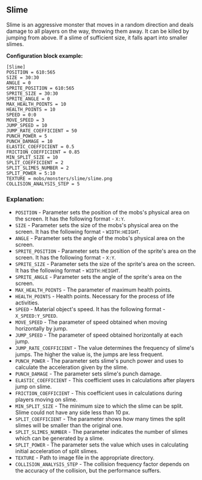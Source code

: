  ## Slime

 Slime is an aggressive monster that moves in a random direction and deals damage to all players on the way, throwing them away.
 It can be killed by jumping from above. If a slime of sufficient size, it falls apart into smaller slimes.
 
 **Configuration block example:**

    [Slime]
    POSITION = 610:565
    SIZE = 30:30
    ANGLE = 0
    SPRITE_POSITION = 610:565
    SPRITE_SIZE = 30:30
    SPRITE_ANGLE = 0
    MAX_HEALTH_POINTS = 10
    HEALTH_POINTS = 10
    SPEED = 0:0
    MOVE_SPEED = 3
    JUMP_SPEED = 10
    JUMP_RATE_COEFFICIENT = 50
    PUNCH_POWER = 5
    PUNCH_DAMAGE = 10
    ELASTIC_COEFFICIENT = 0.5
    FRICTION_COEFFICIENT = 0.85
    MIN_SPLIT_SIZE = 10
    SPLIT_COEFFICIENT = 2
    SPLIT_SLIMES_NUMBER = 2
    SPLIT_POWER = 5:10
    TEXTURE = mobs/monsters/slime/slime.png
    COLLISION_ANALYSIS_STEP = 5

 ### Explanation:

 * `POSITION` - Parameter sets the position of the mobs's physical area on the screen. It has the following format - `X:Y`.
 * `SIZE` - Parameter sets the size of the mobs's physical area on the screen. It has the following format - `WIDTH:HEIGHT`.
 * `ANGLE` - Parameter sets the angle of the mobs's physical area on the screen.
 * `SPRITE_POSITION` - Parameter sets the position of the sprite's area on the screen. It has the following format - `X:Y`.
 * `SPRITE_SIZE` - Parameter sets the size of the sprite's area on the screen. It has the following format - `WIDTH:HEIGHT`.
 * `SPRITE_ANGLE` - Parameter sets the angle of the sprite's area on the screen. 
 * `MAX_HEALTH_POINTS` - The parameter of maximum health points.
 * `HEALTH_POINTS` - Health points. Necessary for the process of life activities.
 * `SPEED` - Material object's speed. It has the following format - `X_SPEED:Y_SPEED`.
 * `MOVE_SPEED` - The parameter of speed obtained when moving horizontally by jump.
 * `JUMP_SPEED` - The parameter of speed obtained horizontally at each jump.
 * `JUMP_RATE_COEFFICIENT` - The value determines the frequency of slime's jumps. The higher the value is, the jumps are less frequent.
 * `PUNCH_POWER` - The parameter sets slime's punch power and uses to calculate the acceleration given by the slime.
 * `PUNCH_DAMAGE` - The parameter sets slime's punch damage.
 * `ELASTIC_COEFFICIENT` - This coefficient uses in calculations after players jump on slime.
 * `FRICTION_COEFFICIENT` - This coefficient uses in calculations during players moving on slime.
 * `MIN_SPLIT_SIZE` - The minimum size to which the slime can be split. Slime could not have any side less than 10 px.
 * `SPLIT_COEFFICIENT` - The parameter shows how many times the split slimes will be smaller than the original one.
 * `SPLIT_SLIMES_NUMBER` - The parameter indicates the number of slimes which can be generated by a slime.
 * `SPLIT_POWER` - The parameter sets the value which uses in calculating initial acceleration of split slimes.
 * `TEXTURE` - Path to image file in the appropriate directory.
 * `COLLISION_ANALYSIS_STEP` - The collision frequency factor depends on the accuracy of the collision, but the performance suffers.
